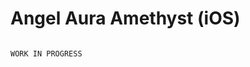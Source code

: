 # Angel Aura Amethyst (iOS)
                                                                                    WORK IN PROGRESS
